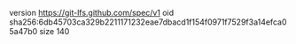 version https://git-lfs.github.com/spec/v1
oid sha256:6db45703ca329b2211171232eae7dbacd1f154f0971f7529f3a14efca05a47b0
size 140
